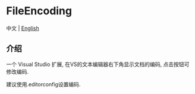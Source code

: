 ﻿# FileEncoding

中文 | [English](./README.md)

## 介绍
一个 Visual Studio 扩展, 在VS的文本编辑器右下角显示文档的编码, 点击按钮可修改编码.

建议使用.editorconfig设置编码.

